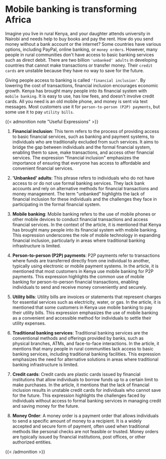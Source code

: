# Mobile banking is transforming Africa


Imagine you live in rural Kenya, and your daughter attends university in Nairobi and needs help to buy books and pay the rent. How do you send money without a bank account or the internet? Some countries have various options, including PayPal, online banking, or `money orders`. However, many people in rural communities don't have access to basic banking services such as direct debit. There are two billion `'unbanked' adults` in developing countries that cannot make transactions or transfer money. Their `credit cards` are unstable because they have no way to save for the future.

Giving people access to banking is called `'financial inclusion'`. By lowering the cost of transactions, financial inclusion encourages economic growth. Kenya has brought many people into its financial system with `mobile banking`. It is easy to use, has low fees, and doesn't involve credit cards. All you need is an old mobile phone, and money is sent via text messages. Most customers use it for `person-to-person (P2P) payments`, but some use it to pay `utility bills`.

{{< admonition note "Useful Expressions" >}}

1. **Financial inclusion**: This term refers to the process of providing access to basic financial services, such as banking and payment systems, to individuals who are traditionally excluded from such services. It aims to bridge the gap between individuals and the formal financial system, enabling them to save, make transactions, and access other financial services. The expression "financial inclusion" emphasizes the importance of ensuring that everyone has access to affordable and convenient financial services.

2. **'Unbanked' adults**: This phrase refers to individuals who do not have access to or do not use formal banking services. They lack bank accounts and rely on alternative methods for financial transactions and money management. The term "unbanked" highlights the lack of financial inclusion for these individuals and the challenges they face in participating in the formal financial system.

3. **Mobile banking**: Mobile banking refers to the use of mobile phones or other mobile devices to conduct financial transactions and access financial services. In the context of the article, it is mentioned that Kenya has brought many people into its financial system with mobile banking. This expression underscores the role of mobile technology in expanding financial inclusion, particularly in areas where traditional banking infrastructure is limited.

4. **Person-to-person (P2P) payments**: P2P payments refer to transactions where funds are transferred directly from one individual to another, typically using electronic or mobile payment systems. In the article, it is mentioned that most customers in Kenya use mobile banking for P2P payments. This expression highlights the common use of mobile banking for person-to-person financial transactions, enabling individuals to send and receive money conveniently and securely.

5. **Utility bills**: Utility bills are invoices or statements that represent charges for essential services such as electricity, water, or gas. In the article, it is mentioned that some customers in Kenya use mobile banking to pay their utility bills. This expression emphasizes the use of mobile banking as a convenient and accessible method for individuals to settle their utility expenses.

6. **Traditional banking services**: Traditional banking services are the conventional methods and offerings provided by banks, such as physical branches, ATMs, and face-to-face interactions. In the article, it mentions that many people in rural communities lack access to basic banking services, including traditional banking facilities. This expression emphasizes the need for alternative solutions in areas where traditional banking infrastructure is limited.

7. **Credit cards**: Credit cards are plastic cards issued by financial institutions that allow individuals to borrow funds up to a certain limit to make purchases. In the article, it mentions that the lack of financial inclusion results in unstable credit cards for individuals who cannot save for the future. This expression highlights the challenges faced by individuals without access to formal banking services in managing credit and saving money for the future.

8. **Money Order**: A money order is a payment order that allows individuals to send a specific amount of money to a recipient. It is a widely accepted and secure form of payment, often used when traditional methods like personal checks are not feasible or trusted. Money orders are typically issued by financial institutions, post offices, or other authorized entities.

{{< /admonition >}}

